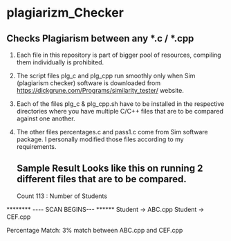 # plagiarizm_Checker
Checks Plagiarism between any *.c / *.cpp
------------------------------------------

1. Each file in this repository is part of bigger pool of resources, compiling them individually is prohibited.
2. The script files plg_c and plg_cpp run smoothly only when Sim (plagiarism checker) software is downloaded from https://dickgrune.com/Programs/similarity_tester/ website.
3. Each of the files plg_c & plg_cpp.sh have to be installed in the respective directories where you have multiple C/C++ files 
   that are to be compared against one another.
4. The other files percentages.c and pass1.c come from Sim software package. I personally modified those files according to my 
   requirements.
   
   Sample Result Looks like this on running 2 different files that are to be compared.
   ------------------------------------------------------------------------------------
   
   Count 113 : Number of Students


******** ---- SCAN BEGINS--- ******
Student -> ABC.cpp 
Student -> CEF.cpp 


 Percentage Match: 3% match between ABC.cpp and CEF.cpp
